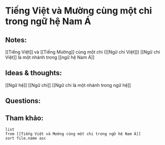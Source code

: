 # Tiếng Việt và Mường cùng một chi trong ngữ hệ Nam Á

## Notes:
[[Tiếng Việt]] và [[Tiếng Mường]] cùng một chi ([[Ngữ chi Việt]])
[[Ngữ chi Việt]] là một nhánh trong [[ngữ hệ Nam Á]]

## Ideas & thoughts:
[[Ngữ hệ]]
[[Ngữ chi]]
[[Ngữ chi là một nhánh trong ngữ hệ]]

## Questions:


## Tham khảo:
```dataview
list
from [[Tiếng Việt và Mường cùng một chi trong ngữ hệ Nam Á]]
sort file.name asc
```